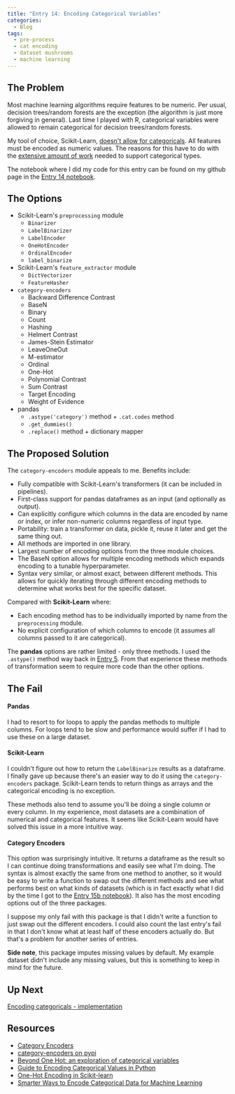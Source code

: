 ```yaml
---
title: "Entry 14: Encoding Categorical Variables"
categories:
  - Blog
tags:
  - pre-process
  - cat encoding
  - dataset mushrooms
  - machine learning
---
```


## The Problem

Most machine learning algorithms require features to be numeric. Per usual, decision trees/random forests are the exception (the algorithm is just more forgiving in general). Last time I played with R, categorical variables were allowed to remain categorical for decision trees/random forests.

My tool of choice, Scikit-Learn, [doesn't allow for categoricals](https://scikit-learn.org/stable/faq.html#why-do-categorical-variables-need-preprocessing-in-scikit-learn-compared-to-other-tools). All features must be encoded as numeric values. The reasons for this have to do with the [extensive amount of work](https://scikit-learn.org/stable/faq.html#why-does-scikit-learn-not-directly-work-with-for-example-pandas-dataframe) needed to support categorical types.

The notebook where I did my code for this entry can be found on my github page in the [Entry 14 notebook](https://github.com/julielinx/datascience_diaries/blob/master/01_ml_process/14_nb_encoding_cats.ipynb).

## The Options

- Scikit-Learn's `preprocessing` module
  - `Binarizer`
  - `LabelBinarizer`
  - `LabelEncoder`
  - `OneHotEncoder`
  - `OrdinalEncoder`
  - `label_binarize`
- Scikit-Learn's `feature_extractor` module
  - `DictVectorizer`
  - `FeatureHasher`
- `category-encoders`
  - Backward Difference Contrast
  - BaseN
  - Binary
  - Count
  - Hashing
  - Helmert Contrast
  - James-Stein Estimator
  - LeaveOneOut
  - M-estimator
  - Ordinal
  - One-Hot
  - Polynomial Contrast
  - Sum Contrast
  - Target Encoding
  - Weight of Evidence
- pandas
  - `.astype('category')` method + `.cat.codes` method
  - `.get_dummies()`
  - `.replace()` method + dictionary mapper

## The Proposed Solution

The `category-encoders` module appeals to me. Benefits include:
- Fully compatible with Scikit-Learn's transformers (it can be included in pipelines).
- First-class support for pandas dataframes as an input (and optionally as output).
- Can explicitly configure which columns in the data are encoded by name or index, or infer non-numeric columns regardless of input type.
- Portability: train a transformer on data, pickle it, reuse it later and get the same thing out.
- All methods are imported in one library.
- Largest number of encoding options from the three module choices.
- The BaseN option allows for multiple encoding methods which expands encoding to a tunable hyperparameter.
- Syntax very similar, or almost exact, between different methods. This allows for quickly iterating through different encoding methods to determine what works best for the specific dataset.

Compared with **Scikit-Learn** where:
- Each encoding method has to be individually imported by name from the `preprocessing` module.
- No explicit configuration of which columns to encode (it assumes all columns passed to it are categorical).

The **pandas** options are rather limited - only three methods. I used the `.astype()` method way back in [Entry 5](https://julielinx.github.io/blog/05_EDA/). From that experience these methods of transformation seem to require more code than the other options.

## The Fail

#### Pandas

I had to resort to for loops to apply the pandas methods to multiple columns. For loops tend to be slow and performance would suffer if I had to use these on a large dataset.

#### Scikit-Learn

I couldn't figure out how to return the `LabelBinarize` results as a dataframe. I finally gave up because there's an easier way to do it using the `category-encoders` package. Scikit-Learn tends to return things as arrays and the categorical encoding is no exception.

These methods also tend to assume you'll be doing a single column or every column. In my experience, most datasets are a combination of numerical and categorical features. It seems like Scikit-Learn would have solved this issue in a more intuitive way.

#### Category Encoders

This option was surprisingly intuitive. It returns a dataframe as the result so I can continue doing transformations and easily see what I'm doing. The syntax is almost exactly the same from one method to another, so it would be easy to write a function to swap out the different methods and see what performs best on what kinds of datasets (which is in fact exactly what I did by the time I got to the [Entry 15b notebook](https://github.com/julielinx/datascience_diaries/blob/master/01_ml_process/15b_nb_cat_corr.ipynb)). It also has the most encoding options out of the three packages.

I suppose my only fail with this package is that I didn't write a function to just swap out the different encoders. I could also count the last entry's fail in that I don't know what at least half of these encoders actually do. But that's a problem for another series of entries.

**Side note**, this package imputes missing values by default. My example dataset didn't include any missing values, but this is something to keep in mind for the future.

## Up Next

[Encoding categoricals - implementation](https://julielinx.github.io/blog/15_cat_corr/)

## Resources
- [Category Encoders](http://contrib.scikit-learn.org/categorical-encoding/index.html)
- [category-encoders on pypi](https://pypi.org/project/category-encoders/)
- [Beyond One Hot: an exploration of categorical variables](http://www.willmcginnis.com/2015/11/29/beyond-one-hot-an-exploration-of-categorical-variables/)
- [Guide to Encoding Categorical Values in Python](https://pbpython.com/categorical-encoding.html)
- [One-Hot Encoding in Scikit-learn](https://www.ritchieng.com/machinelearning-one-hot-encoding/)
- [Smarter Ways to Encode Categorical Data for Machine Learning](https://towardsdatascience.com/smarter-ways-to-encode-categorical-data-for-machine-learning-part-1-of-3-6dca2f71b159)
